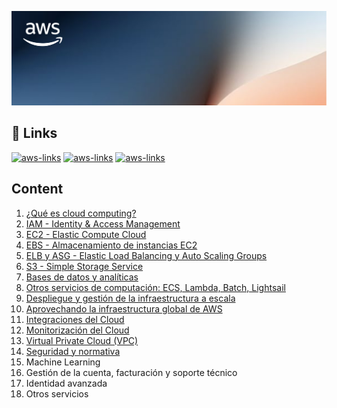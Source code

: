 ![AWS-region-az](./assets/background.png)

## 🔗 Links
[![aws-links](https://img.shields.io/badge/Links_del_curso-orange?style=for-the-badge)](https://learn.blockstellart.com/aws-cloud-practitioner-zvb)
[![aws-links](https://img.shields.io/badge/Examen_de_práctica-orange?style=for-the-badge)](https://d1.awsstatic.com/es_ES/training-and-certification/docs-cloud-practitioner/AWS-Certified-Cloud-Practitioner_Sample-Questions.pdf)
[![aws-links](https://img.shields.io/badge/Nivel_gratuito_de_AWS-orange?style=for-the-badge)](https://aws.amazon.com/es/free/?all-free-tier.sort-by=item.additionalFields.SortRank&all-free-tier.sort-order=asc&awsf.Free_Tier_Types=*all&awsf.Free_Tier_Categories=*all)

## Content
1. [¿Qué es cloud computing?](./1_Cloud_Computing/README.md)
2. [IAM - Identity & Access Management](./2_IAM/README.md)
3. [EC2 - Elastic Compute Cloud](./3_EC2/README.md)
4. [EBS - Almacenamiento de instancias EC2](./4_EBS/README.md)
5. [ELB y ASG - Elastic Load Balancing y Auto Scaling Groups](./5_ELB_&_ASG/README.md)
6. [S3 - Simple Storage Service](./6_S3/README.md)
7. [Bases de datos y analíticas](./7_DB/README.md)
8. [Otros servicios de computación: ECS, Lambda, Batch, Lightsail](./8_Other_Compute_Services/README.md)
9. [Despliegue y gestión de la infraestructura a escala](./9_Deploy_&_Infra/README.md)
10. [Aprovechando la infraestructura global de AWS](./10_Get_Advantage_Of_Cloud/README.md)
11. [Integraciones del Cloud](./11_Cloud_Integrations/README.md)
12. [Monitorización del Cloud](./12_Cloud_Monitorization/README.md)
13. [Virtual Private Cloud (VPC)](./13_VPC/README.md)
14. [Seguridad y normativa](./14_Security_&_Compliance/README.md)
15. Machine Learning
16. Gestión de la cuenta, facturación y soporte técnico
17. Identidad avanzada
18. Otros servicios